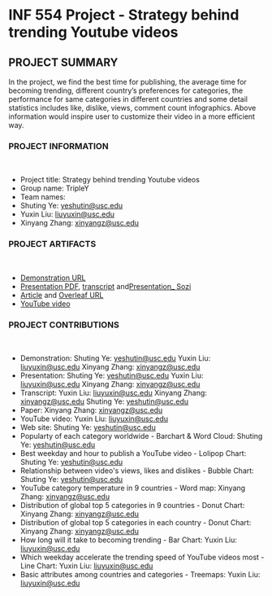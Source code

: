 # INF 554 Project - Strategy behind trending Youtube videos

## PROJECT SUMMARY
In the project, we find the best time for publishing, the average time for becoming trending, different country’s preferences for categories, the performance for same categories in different countries and some detail statistics includes like, dislike, views, comment count infographics. Above information would inspire user to customize their video in a more efficient way.
​
### PROJECT INFORMATION
​
- Project title: Strategy behind trending Youtube videos
- Group name: TripleY 
- Team names: 
 - Shuting Ye: yeshutin@usc.edu
 - Yuxin Liu: liuyuxin@usc.edu
 - Xinyang Zhang: xinyangz@usc.edu
​
### PROJECT ARTIFACTS
​
- [Demonstration URL](<demo-url>)
- [Presentation PDF](http://pdms.usc.edu/~liuyuxin/project/INF554_Final_presentation.pdf), [transcript](https://github.com/INF554/a5-tripley/blob/master/PRESENTATION_TRANSCRIPT.md) and[Presentation_ Sozi](http://pdms.usc.edu/~liuyuxin/project/INF554-presentation.sozi.html#frame9495)
- [Article](https://github.com/INF554/a5-tripley/blob/master/INF554_FinalPaper_TripleY_Strategy_behind_the_trending_youtube_video.pdf) and [Overleaf URL](https://www.overleaf.com/read/vbjtmrybxsxc)
- [YouTube video](<youtube-video-url>)
​
### PROJECT CONTRIBUTIONS
​
- Demonstration: Shuting Ye: yeshutin@usc.edu  Yuxin Liu: liuyuxin@usc.edu  Xinyang Zhang: xinyangz@usc.edu
- Presentation: Shuting Ye: yeshutin@usc.edu  Yuxin Liu: liuyuxin@usc.edu  Xinyang Zhang: xinyangz@usc.edu
- Transcript: Yuxin Liu: liuyuxin@usc.edu  Xinyang Zhang: xinyangz@usc.edu Shuting Ye: yeshutin@usc.edu  
- Paper: Xinyang Zhang: xinyangz@usc.edu
- YouTube video: Yuxin Liu: liuyuxin@usc.edu
​
- Web site: Shuting Ye: yeshutin@usc.edu
- Popularty of each category worldwide - Barchart & Word Cloud: Shuting Ye: yeshutin@usc.edu
- Best weekday and hour to publish a YouTube video - Lolipop Chart: Shuting Ye: yeshutin@usc.edu
- Relationship between video's views, likes and dislikes - Bubble Chart: Shuting Ye: yeshutin@usc.edu
- YouTube category temperature in 9 countries - Word map: Xinyang Zhang: xinyangz@usc.edu
- Distribution of global top 5 categories in 9 countries - Donut Chart: Xinyang Zhang: xinyangz@usc.edu
- Distribution of global top 5 categories in each country - Donut Chart: Xinyang Zhang: xinyangz@usc.edu
- How long will it take to becoming trending - Bar Chart: Yuxin Liu: liuyuxin@usc.edu
- Which weekday accelerate the trending speed of YouTube videos most - Line Chart: Yuxin Liu: liuyuxin@usc.edu
- Basic attributes among countries and categories - Treemaps: Yuxin Liu: liuyuxin@usc.edu





